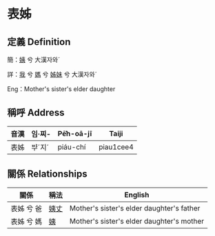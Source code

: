 # 表姊
## 定義 Definition
簡：[姨](member15.md) 兮 大漢자와ˊ

詳：[我](member1.md) 兮 [媽](member3.md) 兮 [姊妹](member15.md) 兮 大漢자와ˊ

Eng：Mother's sister's elder daughter

## 稱呼 Address

音漢 | 임·찌- | Pe̍͘h-oā-jī | Taiji
--- | --- | --- | --- 
表姊 | ᄇᆤˊ지ˊ | piáu-chí | piau1cee4 


## 關係 Relationships

關係 | 稱法 | English
--- | --- | --- 
表姊 兮 爸 | [姨丈](member46.md) | Mother's sister's elder daughter's father
表姊 兮 媽 | [姨](member15.md) | Mother's sister's elder daughter's mother
